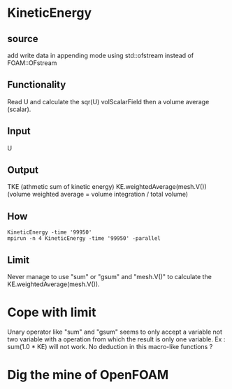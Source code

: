 # KineticEnergy

## source
add write data in appending mode using std::ofstream instead of FOAM::OFstream

## Functionality
Read U and calculate the sqr(U) volScalarField then a volume average (scalar).

## Input
U

## Output
TKE (athmetic sum of kinetic energy)
KE.weightedAverage(mesh.V()) (volume weighted average = volume integration / total volume)

## How
    KineticEnergy -time '99950'
    mpirun -n 4 KineticEnergy -time '99950' -parallel

## Limit
Never manage to use "sum" or "gsum" and "mesh.V()" to calculate the KE.weightedAverage(mesh.V()). 

# Cope with limit
Unary operator like "sum" and "gsum" seems to only accept a variable not two variable with a operation
from which the result is only one variable. Ex : sum(1.0 * KE) will not work. No deduction in this
macro-like functions ?

# Dig the mine of OpenFOAM

